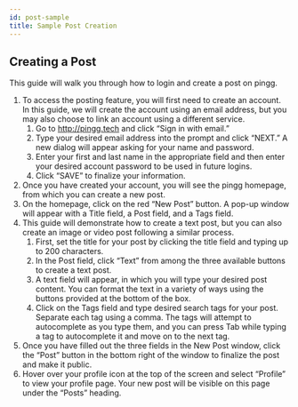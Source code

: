 ```yaml
---
id: post-sample
title: Sample Post Creation
---
```

## Creating a Post
This guide will walk you through how to login and create a post on pingg.
1. To access the posting feature, you will first need to create an account. In this guide, we will create the account using an email address, but you may also choose to link an account using a different service.
    1. Go to http://pingg.tech and click “Sign in with email.”
    2. Type your desired email address into the prompt and click “NEXT.” A new dialog will appear asking for your name and password.
    3. Enter your first and last name in the appropriate field and then enter your desired account password to be used in future logins.
    4. Click “SAVE” to finalize your information.
2. Once you have created your account, you will see the pingg homepage, from which you can create a new post.
3. On the homepage, click on the red “New Post” button. A pop-up window will appear with a Title field, a Post field, and a Tags field.
4. This guide will demonstrate how to create a text post, but you can also create an image or video post following a similar process.
    1. First, set the title for your post by clicking the title field and typing up to 200 characters.
    2. In the Post field, click “Text” from among the three available buttons to create a text post.
    3. A text field will appear, in which you will type your desired post content. You can format the text in a variety of ways using the buttons provided at the bottom of the box.
    4. Click on the Tags field and type desired search tags for your post. Separate each tag using a comma. The tags will attempt to autocomplete as you type them, and you can press Tab while typing a tag to autocomplete it and move on to the next tag.
5. Once you have filled out the three fields in the New Post window, click the “Post” button in the bottom right of the window to finalize the post and make it public.
6. Hover over your profile icon at the top of the screen and select “Profile” to view your profile page. Your new post will be visible on this page under the “Posts” heading.